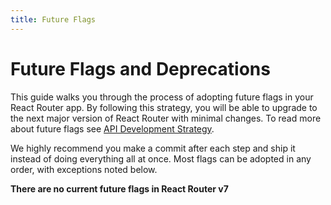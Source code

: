 ```yaml
---
title: Future Flags
---
```


# Future Flags and Deprecations

This guide walks you through the process of adopting future flags in your React Router app. By following this strategy, you will be able to upgrade to the next major version of React Router with minimal changes. To read more about future flags see [API Development Strategy](../community/api-development-strategy).

We highly recommend you make a commit after each step and ship it instead of doing everything all at once. Most flags can be adopted in any order, with exceptions noted below.

<docs-warning>**There are no current future flags in React Router v7**</docs-warning>

